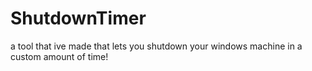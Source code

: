 # ShutdownTimer
a tool that ive made that lets you shutdown your windows machine in a custom amount of time!
